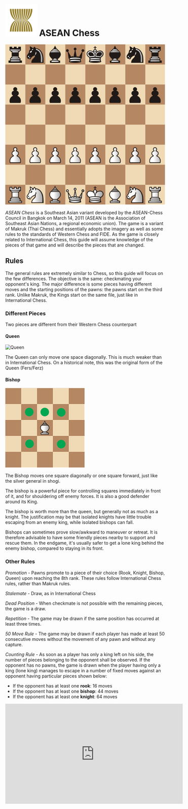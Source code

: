 # ![ASEAN](https://github.com/gbtami/pychess-variants/blob/master/static/icons/ASEAN.svg) ASEAN Chess

![ASEAN Board](https://github.com/gbtami/pychess-variants/blob/master/static/images/MakrukGuide/ASEAN.png?raw=true)

*ASEAN Chess* is a Southeast Asian variant developed by the ASEAN-Chess Council in Bangkok on March 14, 2011 (ASEAN is the Association of Southeast Asian Nations, a regional economic union). The game is a variant of Makruk (Thai Chess) and essentially adopts the imagery as well as some rules to the standards of Western Chess and FIDE. As the game is closely related to International Chess, this guide will assume knowledge of the pieces of that game and will describe the pieces that are changed.

## Rules

The general rules are extremely similar to Chess, so this guide will focus on the few differences. The objective is the same: checkmating your opponent's king. The major difference is some pieces having different moves and the starting positions of the pawns: the pawns start on the third rank. Unlike Makruk, the Kings start on the same file, just like in International Chess.

### Different Pieces

Two pieces are different from their Western Chess counterpart

#### Queen

![Queen](https://github.com/gbtami/pychess-variants/blob/master/static/images/CVariantsGuide/Duchess.png?raw=true) 

The Queen can only move one space diagonally. This is much weaker than in International Chess. On a historical note, this was the original form of the Queen (Fers/Ferz)

#### Bishop

![Bishop](https://github.com/gbtami/pychess-variants/blob/master/static/images/MakrukGuide/ASEANBishop.png?raw=true)

The Bishop moves one square diagonally or one square forward, just like the silver general in shogi.

The bishop is a powerful piece for controlling squares immediately in front of it, and for shouldering off enemy forces. It is also a good defender around its King.
 
The bishop is worth more than the queen, but generally not as much as a knight. The justification may be that isolated knights have little trouble escaping from an enemy king, while isolated bishops can fall.
 
Bishops can sometimes prove slow/awkward to maneuver or retreat. It is therefore advisable to have some friendly pieces nearby to support and rescue them. In the endgame, it's usually safer to get a lone king behind the enemy bishop, compared to staying in its front.

### Other Rules

*Promotion* - Pawns promote to a piece of their choice (Rook, Knight, Bishop, Queen) upon reaching the 8th rank. These rules follow International Chess rules, rather than Makruk rules.

*Stalemate* - Draw, as in International Chess

*Dead Position* - When checkmate is not possible with the remaining pieces, the game is a draw.

*Repetition* - The game may be drawn if the same position has occurred at least three times.

*50 Move Rule* - The game may be drawn if each player has made at least 50 consecutive moves without the movement of any pawn and without any capture.

*Counting Rule* - As soon as a player has only a king left on his side, the number of pieces belonging to the opponent shall be observed. If the opponent has no pawns, the game is drawn when the player having only a king (lone king) manages to escape in a number of fixed moves against an opponent having particular pieces shown below:
- If the opponent has at least one **rook**: 16 moves
- If the opponent has at least one **bishop**: 44 moves
- If the opponent has at least one **knight**: 64 moves
<iframe width="560" height="315" src="https://www.youtube.com/embed/WmMw97hp8C0" frameborder="0" allowfullscreen></iframe>
